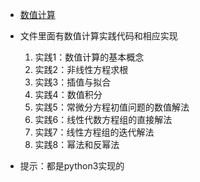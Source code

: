 - [数值计算]( https://github.com/shiyanlou-015555/mathpractice- )

- 文件里面有数值计算实践代码和相应实现
  1. 实践1：数值计算的基本概念
  2. 实践2：非线性方程求根
  3. 实践3：插值与拟合
  4. 实践4：数值积分
  5. 实践5：常微分方程初值问题的数值解法
  6. 实践6：线性代数方程组的直接解法
  7. 实践7：线性方程组的迭代解法
  8. 实践8：幂法和反幂法
- 提示：都是python3实现的
